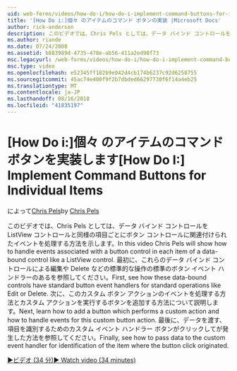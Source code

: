 ```yaml
---
uid: web-forms/videos/how-do-i/how-do-i-implement-command-buttons-for-individual-items
title: '[How Do i:]個々 のアイテムのコマンド ボタンの実装 |Microsoft Docs'
author: rick-anderson
description: このビデオでは、Chris Pels としては、データ バインド コントロールを ListView コントロールと同様の項目ごとにボタン コントロールに関連付けられたイベントを処理する方法を示します。 まずは。。。
ms.author: riande
ms.date: 07/24/2008
ms.assetid: b883989d-4735-478e-ab56-411a2ed98f73
msc.legacyurl: /web-forms/videos/how-do-i/how-do-i-implement-command-buttons-for-individual-items
msc.type: video
ms.openlocfilehash: e52345ff182b9e042d4cb174b6237c92d6258755
ms.sourcegitcommit: 45ac74e400f9f2b7dbded66297730f6f14a4eb25
ms.translationtype: MT
ms.contentlocale: ja-JP
ms.lasthandoff: 08/16/2018
ms.locfileid: "41835197"
---
```

<a name="how-do-i-implement-command-buttons-for-individual-items"></a><span data-ttu-id="84ad9-104">[How Do i:]個々 のアイテムのコマンド ボタンを実装します</span><span class="sxs-lookup"><span data-stu-id="84ad9-104">[How Do I:] Implement Command Buttons for Individual Items</span></span>
====================
<span data-ttu-id="84ad9-105">によって[Chris Pels](https://twitter.com/chrispels)</span><span class="sxs-lookup"><span data-stu-id="84ad9-105">by [Chris Pels](https://twitter.com/chrispels)</span></span>

<span data-ttu-id="84ad9-106">このビデオでは、Chris Pels としては、データ バインド コントロールを ListView コントロールと同様の項目ごとにボタン コントロールに関連付けられたイベントを処理する方法を示します。</span><span class="sxs-lookup"><span data-stu-id="84ad9-106">In this video Chris Pels will show how to handle events associated with a button control in each item of a data-bound control like a ListView control.</span></span> <span data-ttu-id="84ad9-107">最初に、これらのデータ バインド コントロールによる編集や Delete などの標準的な操作の標準のボタン イベント ハンドラーのあるを参照してください。</span><span class="sxs-lookup"><span data-stu-id="84ad9-107">First, see how these data-bound controls have standard button event handlers for standard operations like Edit or Delete.</span></span> <span data-ttu-id="84ad9-108">次に、このカスタム ボタン アクションのイベントを処理する方法とカスタム アクションを実行するボタンを追加する方法について説明します。</span><span class="sxs-lookup"><span data-stu-id="84ad9-108">Next, learn how to add a button which performs a custom action and how to handle events for this custom button action.</span></span> <span data-ttu-id="84ad9-109">最後に、データを渡す、項目を識別するためのカスタム イベント ハンドラー ボタンがクリックしてが発生した方法を参照してください。</span><span class="sxs-lookup"><span data-stu-id="84ad9-109">Finally, see how to pass data to the custom event handler for identification of the item where the button click originated.</span></span>

[<span data-ttu-id="84ad9-110">&#9654;ビデオ (34 分)</span><span class="sxs-lookup"><span data-stu-id="84ad9-110">&#9654; Watch video (34 minutes)</span></span>](https://channel9.msdn.com/Blogs/ASP-NET-Site-Videos/how-do-i-implement-command-buttons-for-individual-items)
